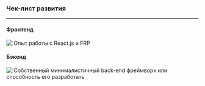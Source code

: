 <h3>Чек-лист развития</h3>
<hr>
<h4> Фронтенд </h4>

<img src="https://habrastorage.org/files/af5/b7d/024/af5b7d0247ab4d4ab965e2b61839a5c3.png" align="left"/>
Опыт работы с React.js и FRP <br>

<h4> Бэкенд </h4>

<img src="https://habrastorage.org/files/6bb/418/aa0/6bb418aa03a04d889dd2eb925d844deb.png" align="left"/>
Собственный минималистичный back-end фреймворк или способность его разработать <br>

